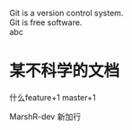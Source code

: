 Git is a version control system.  
Git is free software.  
abc  

某不科学的文档
=====

什么feature+1 master+1

MarshR-dev 新加行
